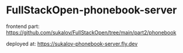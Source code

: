 # FullStackOpen-phonebook-server

frontend part: https://github.com/sukalov/FullStackOpen/tree/main/part2/phonebook

deployed at: https://sukalov-phonebook-server.fly.dev
